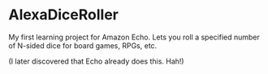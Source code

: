 # AlexaDiceRoller

My first learning project for Amazon Echo. Lets you roll a specified number of N-sided dice for board games, RPGs, etc.

(I later discovered that Echo already does this. Hah!)

